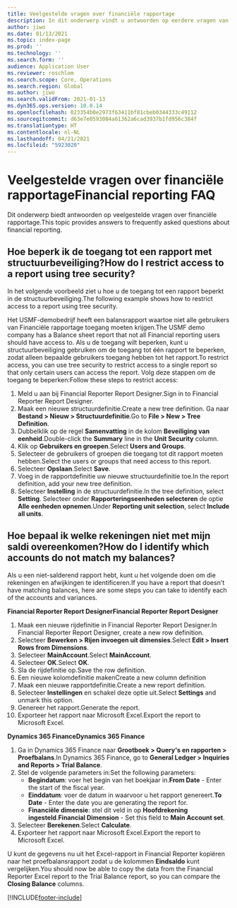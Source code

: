 ```yaml
---
title: Veelgestelde vragen over financiële rapportage
description: In dit onderwerp vindt u antwoorden op eerdere vragen van andere gebruikers over financiële rapportage.
author: jiwo
ms.date: 01/13/2021
ms.topic: index-page
ms.prod: ''
ms.technology: ''
ms.search.form: ''
audience: Application User
ms.reviewer: roschlom
ms.search.scope: Core, Operations
ms.search.region: Global
ms.author: jiwo
ms.search.validFrom: 2021-01-13
ms.dyn365.ops.version: 10.0.14
ms.openlocfilehash: 023354b0e2973f63411bf81cbeb0344333c49112
ms.sourcegitcommit: d63e7e0593084a61362a6cad3937b1fd956c384f
ms.translationtype: HT
ms.contentlocale: nl-NL
ms.lasthandoff: 04/21/2021
ms.locfileid: "5923020"
---
```

# <a name="financial-reporting-faq"></a><span data-ttu-id="0321c-103">Veelgestelde vragen over financiële rapportage</span><span class="sxs-lookup"><span data-stu-id="0321c-103">Financial reporting FAQ</span></span> 

<span data-ttu-id="0321c-104">Dit onderwerp biedt antwoorden op veelgestelde vragen over financiële rapportage.</span><span class="sxs-lookup"><span data-stu-id="0321c-104">This topic provides answers to frequently asked questions about financial reporting.</span></span> 

## <a name="how-do-i-restrict-access-to-a-report-using-tree-security"></a><span data-ttu-id="0321c-105">Hoe beperk ik de toegang tot een rapport met structuurbeveiliging?</span><span class="sxs-lookup"><span data-stu-id="0321c-105">How do I restrict access to a report using tree security?</span></span>

<span data-ttu-id="0321c-106">In het volgende voorbeeld ziet u hoe u de toegang tot een rapport beperkt in de structuurbeveiliging.</span><span class="sxs-lookup"><span data-stu-id="0321c-106">The following example shows how to restrict access to a report using tree security.</span></span>

<span data-ttu-id="0321c-107">Het USMF-demobedrijf heeft een balansrapport waartoe niet alle gebruikers van Financiële rapportage toegang moeten krijgen.</span><span class="sxs-lookup"><span data-stu-id="0321c-107">The USMF demo company has a Balance sheet report that not all Financial reporting users should have access to.</span></span> <span data-ttu-id="0321c-108">Als u de toegang wilt beperken, kunt u structuurbeveiliging gebruiken om de toegang tot één rapport te beperken, zodat alleen bepaalde gebruikers toegang hebben tot het rapport.</span><span class="sxs-lookup"><span data-stu-id="0321c-108">To restrict access, you can use tree security to restrict access to a single report so that only certain users can access the report.</span></span> <span data-ttu-id="0321c-109">Volg deze stappen om de toegang te beperken:</span><span class="sxs-lookup"><span data-stu-id="0321c-109">Follow these steps to restrict access:</span></span> 

1. <span data-ttu-id="0321c-110">Meld u aan bij Financial Reporter Report Designer.</span><span class="sxs-lookup"><span data-stu-id="0321c-110">Sign in to Financial Reporter Report Designer.</span></span>
2. <span data-ttu-id="0321c-111">Maak een nieuwe structuurdefinitie.</span><span class="sxs-lookup"><span data-stu-id="0321c-111">Create a new tree definition.</span></span> <span data-ttu-id="0321c-112">Ga naar **Bestand > Nieuw > Structuurdefinitie**.</span><span class="sxs-lookup"><span data-stu-id="0321c-112">Go to **File > New > Tree Definition**.</span></span>
3. <span data-ttu-id="0321c-113">Dubbelklik op de regel **Samenvatting** in de kolom **Beveiliging van eenheid**.</span><span class="sxs-lookup"><span data-stu-id="0321c-113">Double-click the **Summary** line in the **Unit Security** column.</span></span>
4. <span data-ttu-id="0321c-114">Klik op **Gebruikers en groepen**.</span><span class="sxs-lookup"><span data-stu-id="0321c-114">Select **Users and Groups**.</span></span>  
5. <span data-ttu-id="0321c-115">Selecteer de gebruikers of groepen die toegang tot dit rapport moeten hebben.</span><span class="sxs-lookup"><span data-stu-id="0321c-115">Select the users or groups that need access to this report.</span></span> 
6. <span data-ttu-id="0321c-116">Selecteer **Opslaan**.</span><span class="sxs-lookup"><span data-stu-id="0321c-116">Select **Save**.</span></span>
7. <span data-ttu-id="0321c-117">Voeg in de rapportdefinitie uw nieuwe structuurdefinitie toe.</span><span class="sxs-lookup"><span data-stu-id="0321c-117">In the report definition, add your new tree definition.</span></span>
8. <span data-ttu-id="0321c-118">Selecteer **Instelling** in de structuurdefinitie.</span><span class="sxs-lookup"><span data-stu-id="0321c-118">In the tree definition, select **Setting**.</span></span> <span data-ttu-id="0321c-119">Selecteer onder **Rapporteringseenheden selecteren** de optie **Alle eenheden opnemen**.</span><span class="sxs-lookup"><span data-stu-id="0321c-119">Under **Reporting unit selection**, select **Include all units**.</span></span>

## <a name="how-do-i-identify-which-accounts-do-not-match-my-balances"></a><span data-ttu-id="0321c-120">Hoe bepaal ik welke rekeningen niet met mijn saldi overeenkomen?</span><span class="sxs-lookup"><span data-stu-id="0321c-120">How do I identify which accounts do not match my balances?</span></span>

<span data-ttu-id="0321c-121">Als u een niet-salderend rapport hebt, kunt u het volgende doen om die rekeningen en afwijkingen te identificeren.</span><span class="sxs-lookup"><span data-stu-id="0321c-121">If you have a report that doesn't have matching balances, here are some steps you can take to identify each of the accounts and variances.</span></span> 

<span data-ttu-id="0321c-122">**Financial Reporter Report Designer**</span><span class="sxs-lookup"><span data-stu-id="0321c-122">**Financial Reporter Report Designer**</span></span>
1. <span data-ttu-id="0321c-123">Maak een nieuwe rijdefinitie in Financial Reporter Report Designer.</span><span class="sxs-lookup"><span data-stu-id="0321c-123">In Financial Reporter Report Designer, create a new row definition.</span></span> 
2. <span data-ttu-id="0321c-124">Selecteer **Bewerken > Rijen invoegen uit dimensies**.</span><span class="sxs-lookup"><span data-stu-id="0321c-124">Select **Edit > Insert Rows from Dimensions**.</span></span>
3. <span data-ttu-id="0321c-125">Selecteer **MainAccount**.</span><span class="sxs-lookup"><span data-stu-id="0321c-125">Select **MainAccount**.</span></span>  
4. <span data-ttu-id="0321c-126">Selecteer **OK**.</span><span class="sxs-lookup"><span data-stu-id="0321c-126">Select **OK**.</span></span>
5. <span data-ttu-id="0321c-127">Sla de rijdefinitie op.</span><span class="sxs-lookup"><span data-stu-id="0321c-127">Save the row definition.</span></span>
6. <span data-ttu-id="0321c-128">Een nieuwe kolomdefinitie maken</span><span class="sxs-lookup"><span data-stu-id="0321c-128">Create a new column definition</span></span>
7. <span data-ttu-id="0321c-129">Maak een nieuwe rapportdefinitie.</span><span class="sxs-lookup"><span data-stu-id="0321c-129">Create a new report definition.</span></span>
8. <span data-ttu-id="0321c-130">Selecteer **Instellingen** en schakel deze optie uit.</span><span class="sxs-lookup"><span data-stu-id="0321c-130">Select **Settings** and unmark this option.</span></span>  
9. <span data-ttu-id="0321c-131">Genereer het rapport.</span><span class="sxs-lookup"><span data-stu-id="0321c-131">Generate the report.</span></span> 
10. <span data-ttu-id="0321c-132">Exporteer het rapport naar Microsoft Excel.</span><span class="sxs-lookup"><span data-stu-id="0321c-132">Export the report to Microsoft Excel.</span></span>

<span data-ttu-id="0321c-133">**Dynamics 365 Finance**</span><span class="sxs-lookup"><span data-stu-id="0321c-133">**Dynamics 365 Finance**</span></span> 
1. <span data-ttu-id="0321c-134">Ga in Dynamics 365 Finance naar **Grootboek > Query's en rapporten > Proefbalans**.</span><span class="sxs-lookup"><span data-stu-id="0321c-134">In Dynamics 365 Finance, go to **General Ledger > Inquiries and Reports > Trial Balance**.</span></span>
2. <span data-ttu-id="0321c-135">Stel de volgende parameters in:</span><span class="sxs-lookup"><span data-stu-id="0321c-135">Set the following parameters:</span></span>
   - <span data-ttu-id="0321c-136">**Begindatum**: voer het begin van het boekjaar in.</span><span class="sxs-lookup"><span data-stu-id="0321c-136">**From Date** - Enter the start of the fiscal year.</span></span>
   - <span data-ttu-id="0321c-137">**Einddatum**: voer de datum in waarvoor u het rapport genereert.</span><span class="sxs-lookup"><span data-stu-id="0321c-137">**To Date** - Enter the date you are generating the report for.</span></span>
   - <span data-ttu-id="0321c-138">**Financiële dimensie**: stel dit veld in op **Hoofdrekening ingesteld**.</span><span class="sxs-lookup"><span data-stu-id="0321c-138">**Financial Dimension** - Set this field to **Main Account set**.</span></span>
 3. <span data-ttu-id="0321c-139">Selecteer **Berekenen**.</span><span class="sxs-lookup"><span data-stu-id="0321c-139">Select **Calculate**.</span></span>
 4. <span data-ttu-id="0321c-140">Exporteer het rapport naar Microsoft Excel.</span><span class="sxs-lookup"><span data-stu-id="0321c-140">Export the report to Microsoft Excel.</span></span>

<span data-ttu-id="0321c-141">U kunt de gegevens nu uit het Excel-rapport in Financial Reporter kopiëren naar het proefbalansrapport zodat u de kolommen **Eindsaldo** kunt vergelijken.</span><span class="sxs-lookup"><span data-stu-id="0321c-141">You should now be able to copy the data from the Financial Reporter Excel report to the Trial Balance report, so you can compare the **Closing Balance** columns.</span></span>

[!INCLUDE[footer-include](../../includes/footer-banner.md)]